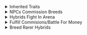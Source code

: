 <details>
    <summary>
        Inherited Traits
    </summary>

- 1 Trait/Slot
    > Traits Conflict
    >> Cointoss
    >>> Rarer Traits Less Likely
    > Slots
    >> Skin\
    >> Tail\
    >> Head\
    >> Legs\
    >> Feet\
    >> Eye\
    >>> Amount
    >>> Type
    >>>
    >> Weapon\
    >> Element
    >>> Earth\
    >>> Fire\
    >>> Water\
    >>> Air\
    >>> Lightning\
    >>> Light\
    >>> Dark\
    >>> Toxic
    >>
    >> Emitter
    >>> Breath\
    >>> Tail\
    >>> Teeth\
    >>> Claws
- Traits Define Stats
</details>
<details>
    <summary>
        NPCs Commission Breeds
    </summary>

- Better Hybrids
    - More Money
</details>
<details>
    <summary>
        Hybrids Fight In Arena
    </summary>

- Win Fights To Go Up In Rank
    - Ranks
        - Roman Numerals
    - Higher Rank
        - More Rewards
            - Money
            - Eggs
            - Boosts
            - Discounts
            - Etc.
</details>
<details>
    <summary>
        Fulfill Commisions/Battle For Money
    </summary>

- Buy Eggs With Money
    - Hatch Eggs Into New Animals To Breed
</details>
<details>
    <summary>
        Breed Rarer Hybrids
    </summary>

- Higher Player Tier
    - Tiers
        - I
        - II
        - III
        - IV
        - V
        - VI
    - Rarer Eggs In Shop
        - Rarities
            - Common
            - Uncommon
            - Rare
            - Legendary
            - Mythical
            - Deific
</details>
